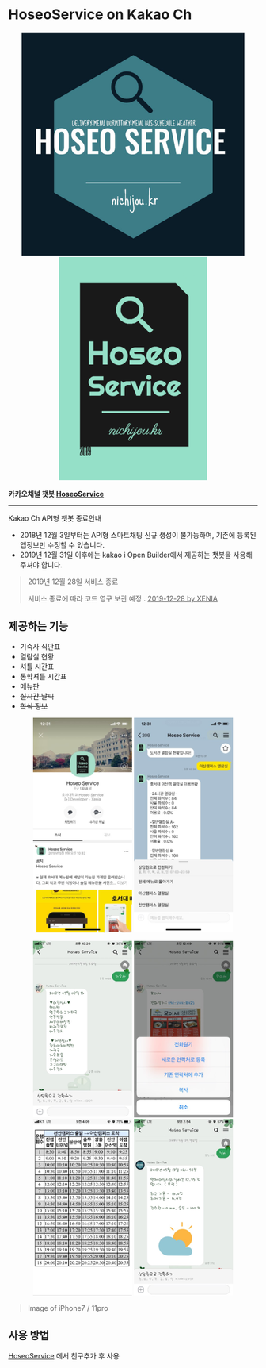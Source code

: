 # HoseoService on Kakao Ch

<p align=center float="left">
  <img width="450" height="auto" src="https://github.com/Xenia101/HoseoService-on-Kakao-ch/blob/master/20180511.jpg?raw=true">
  <img width="300" height="auto" src="https://github.com/Xenia101/HoseoService-on-Kakao-ch/blob/master/20190326.png?raw=true">
</p>

<strong>카카오채널 챗봇 [HoseoService](http://pf.kakao.com/_xmxedxaC)</strong>

---

Kakao Ch API형 챗봇 종료안내
 - 2018년 12월 3일부터는 API형 스마트채팅 신규 생성이 불가능하며, 기존에 등록된 앱정보만 수정할 수 있습니다.
 - 2019년 12월 31일 이후에는 kakao i Open Builder에서 제공하는 챗봇을 사용해 주셔야 합니다.

> 2019년 12월 28일 서비스 종료
>
> 서비스 종료에 따라 코드 영구 보관 예정 . <u>2019-12-28 by XENIA</u>


## 제공하는 기능

- 기숙사 식단표
- 열람실 현황
- 셔틀 시간표
- 통학셔틀 시간표
- 메뉴판
- ~~실시간 날씨~~
- ~~학식 정보~~

<p align=center float="left">
  <img width="200" height="auto" src="https://github.com/Xenia101/HoseoService-on-Kakao-ch/blob/master/img/1.jpg?raw=true">
  <img width="200" height="auto" src="https://github.com/Xenia101/HoseoService-on-Kakao-ch/blob/master/img/2.jpg?raw=true">
</p>

<p align=center float="left">
  <img width="200" height="auto" src="https://github.com/Xenia101/HoseoService-on-Kakao-ch/blob/master/img/3.jpg?raw=true">
  <img width="200" height="auto" src="https://github.com/Xenia101/HoseoService-on-Kakao-ch/blob/master/img/4.jpg?raw=true">
  <img width="200" height="auto" src="https://github.com/Xenia101/HoseoService-on-Kakao-ch/blob/master/img/5.jpg?raw=true">
  <img width="200" height="auto" src="https://github.com/Xenia101/HoseoService-on-Kakao-ch/blob/master/img/6.jpg?raw=true">
</p>

> Image of iPhone7 / 11pro

## 사용 방법

[HoseoService](http://pf.kakao.com/_xmxedxaC) 에서 친구추가 후 사용

